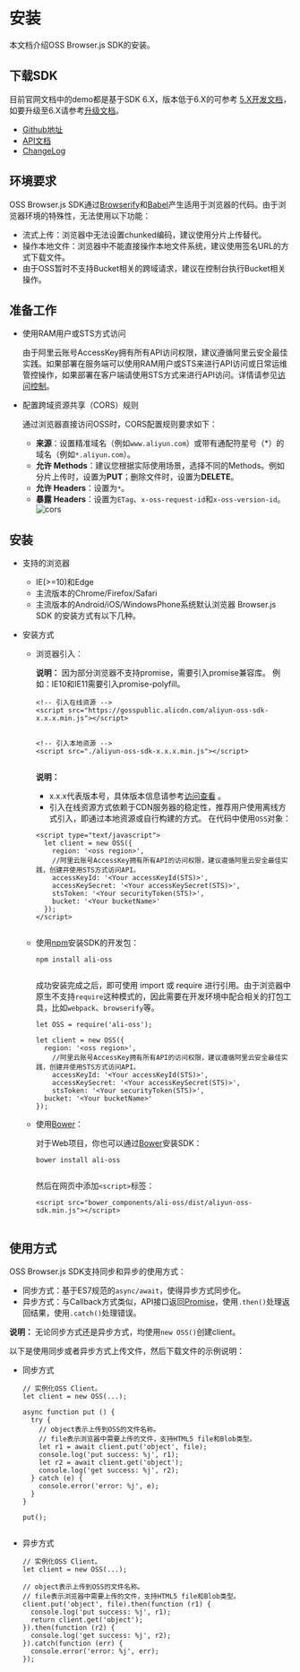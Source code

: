 # 安装

本文档介绍OSS Browser.js SDK的安装。

## 下载SDK

目前官网文档中的demo都是基于SDK 6.X，版本低于6.X的可参考 [5.X开发文档](https://github.com/ali-sdk/ali-oss/blob/5.x/README.md)，如要升级至6.X请参考[升级文档](/cn.zh-CN/产品简介/什么是对象存储OSS.md)。

-   [Github地址](https://github.com/ali-sdk/ali-oss)
-   [API文档](https://github.com/ali-sdk/ali-oss#summary)
-   [ChangeLog](https://github.com/ali-sdk/ali-oss/blob/master/CHANGELOG.md)

## 环境要求

OSS Browser.js SDK通过[Browserify](http://browserify.org/)和[Babel](https://babeljs.io/)产生适用于浏览器的代码。由于浏览器环境的特殊性，无法使用以下功能：

-   流式上传：浏览器中无法设置chunked编码，建议使用分片上传替代。
-   操作本地文件：浏览器中不能直接操作本地文件系统，建议使用签名URL的方式下载文件。
-   由于OSS暂时不支持Bucket相关的跨域请求，建议在控制台执行Bucket相关操作。

## 准备工作

-   使用RAM用户或STS方式访问

    由于阿里云账号AccessKey拥有所有API访问权限，建议遵循阿里云安全最佳实践。如果部署在服务端可以使用RAM用户或STS来进行API访问或日常运维管控操作，如果部署在客户端请使用STS方式来进行API访问。详情请参见[访问控制](/cn.zh-CN/开发指南/数据安全/访问控制/访问控制概述.md)。

-   配置跨域资源共享（CORS）规则

    通过浏览器直接访问OSS时，CORS配置规则要求如下：

    -   **来源**：设置精准域名（例如`www.aliyun.com`）或带有通配符星号（\*）的域名（例如`*.aliyun.com`）。
    -   **允许 Methods**：建议您根据实际使用场景，选择不同的Methods。例如分片上传时，设置为**PUT**；删除文件时，设置为**DELETE**。
    -   **允许 Headers**：设置为`*`。
    -   **暴露 Headers**：设置为`ETag`、`x-oss-request-id`和`x-oss-version-id`。
    ![cors](https://static-aliyun-doc.oss-accelerate.aliyuncs.com/assets/img/zh-CN/4199561161/p232679.jpg)


## 安装

-   支持的浏览器

    -   IE\(\>=10\)和Edge
    -   主流版本的Chrome/Firefox/Safari
    -   主流版本的Android/iOS/WindowsPhone系统默认浏览器
    Browser.js SDK 的安装方式有以下几种。

-   安装方式
    -   浏览器引入：

        **说明：** 因为部分浏览器不支持promise，需要引入promise兼容库。 例如：IE10和IE11需要引入promise-polyfill。

        ```
        <!-- 引入在线资源 -->
        <script src="https://gosspublic.alicdn.com/aliyun-oss-sdk-x.x.x.min.js"></script>
                                    
        ```

        ```
        <!-- 引入本地资源 -->
        <script src="./aliyun-oss-sdk-x.x.x.min.js"></script>
                                    
        ```

        **说明：**

        -   x.x.x代表版本号，具体版本信息请参考[访问查看](https://github.com/ali-sdk/ali-oss) 。
        -   引入在线资源方式依赖于CDN服务器的稳定性，推荐用户使用离线方式引入，即通过本地资源或自行构建的方式。
        在代码中使用`OSS`对象：

        ```
        <script type="text/javascript">
          let client = new OSS({
            region: '<oss region>',
            //阿里云账号AccessKey拥有所有API的访问权限，建议遵循阿里云安全最佳实践，创建并使用STS方式访问API。
            accessKeyId: '<Your accessKeyId(STS)>',
            accessKeySecret: '<Your accessKeySecret(STS)>',
            stsToken: '<Your securityToken(STS)>',
            bucket: '<Your bucketName>'
          });
        </script>
                                    
        ```

    -   使用[npm](https://www.npmjs.com/)安装SDK的开发包：

        ```
        npm install ali-oss
                                    
        ```

        成功安装完成之后，即可使用 import 或 require 进行引用。由于浏览器中原生不支持`require`这种模式的，因此需要在开发环境中配合相关的打包工具，比如`webpack`、`browserify`等。

        ```
        let OSS = require('ali-oss');
        
        let client = new OSS({
          region: '<oss region>',
            //阿里云账号AccessKey拥有所有API的访问权限，建议遵循阿里云安全最佳实践，创建并使用STS方式访问API。
            accessKeyId: '<Your accessKeyId(STS)>',
            accessKeySecret: '<Your accessKeySecret(STS)>',
            stsToken: '<Your securityToken(STS)>',
          bucket: '<Your bucketName>'
        });
        ```

    -   使用[Bower](http://bower.io/)：

        对于Web项目，你也可以通过[Bower](http://bower.io/)安装SDK：

        ```
        bower install ali-oss
                                    
        ```

        然后在网页中添加`<script>`标签：

        ```
        <script src="bower_components/ali-oss/dist/aliyun-oss-sdk.min.js"></script>
                                    
        ```


## 使用方式

OSS Browser.js SDK支持同步和异步的使用方式：

-   同步方式：基于ES7规范的`async/await`，使得异步方式同步化。
-   异步方式：与Callback方式类似，API接口返回[Promise](https://developer.mozilla.org/en/docs/Web/JavaScript/Reference/Global_Objects/Promise)，使用`.then()`处理返回结果，使用`.catch()`处理错误。

**说明：** 无论同步方式还是异步方式，均使用`new OSS()`创建client。

以下是使用同步或者异步方式上传文件，然后下载文件的示例说明：

-   同步方式

    ```
    // 实例化OSS Client。
    let client = new OSS(...);
    
    async function put () {
      try {
        // object表示上传到OSS的文件名称。
        // file表示浏览器中需要上传的文件，支持HTML5 file和Blob类型。
        let r1 = await client.put('object', file);
        console.log('put success: %j', r1);
        let r2 = await client.get('object');
        console.log('get success: %j', r2);
      } catch (e) {
        console.error('error: %j', e);
      }
    }
    
    put();
                        
    ```

-   异步方式

    ```
    // 实例化OSS Client。
    let client = new OSS(...);
    
    // object表示上传到OSS的文件名称。
    // file表示浏览器中需要上传的文件，支持HTML5 file和Blob类型。
    client.put('object', file).then(function (r1) {
      console.log('put success: %j', r1);
      return client.get('object');
    }).then(function (r2) {
      console.log('get success: %j', r2);
    }).catch(function (err) {
      console.error('error: %j', err);
    });
                        
    ```


